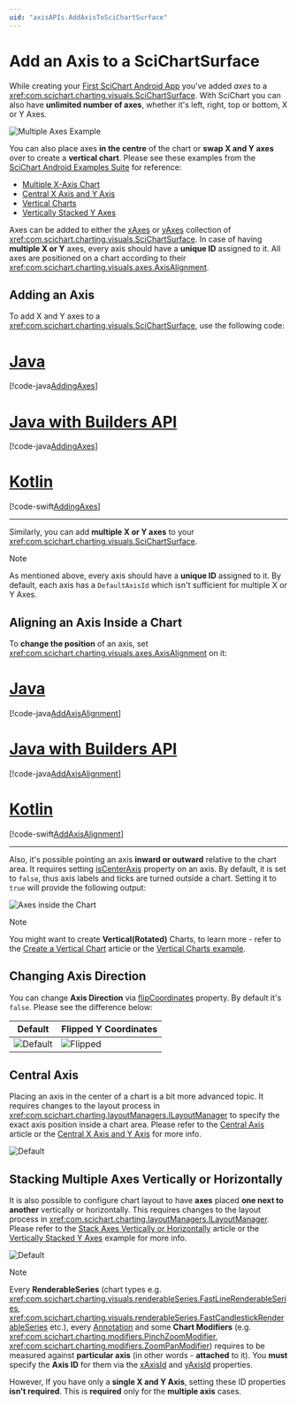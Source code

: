 ```yaml
---
uid: "axisAPIs.AddAxisToSciChartSurface"
---
```


# Add an Axis to a SciChartSurface
While creating your [First SciChart Android App](xref:quickStartGuide.CreatingYourFirstSciChartAndroidApp) you've added *axes* to a <xref:com.scichart.charting.visuals.SciChartSurface>. With SciChart you can also have **unlimited number of axes**, whether it's left, right, top or bottom, X or Y Axes.

![Multiple Axes Example](images/multiple-axes-example.png)

You can also place axes **in the centre** of the chart or **swap X and Y axes** over to create a **vertical chart**. Please see these examples from the [SciChart Android Examples Suite](https://www.scichart.com/examples/Android-chart/) for reference:
- [Multiple X-Axis Chart](https://www.scichart.com/example/android-chart-example-multiple-xaxis/)
- [Central X Axis and Y Axis](https://www.scichart.com/example/android-chart-example-central-xaxis-and-yaxis/)
- [Vertical Charts](https://www.scichart.com/example/android-chart-vertical-charts-example/)
- [Vertically Stacked Y Axes](https://www.scichart.com/example/android-chart-example-vertically-stacked-yaxes/)

Axes can be added to either the [xAxes](xref:com.scichart.charting.visuals.ISciChartSurface.getXAxes()) or [yAxes](xref:com.scichart.charting.visuals.ISciChartSurface.getYAxes()) collection of <xref:com.scichart.charting.visuals.SciChartSurface>. In case of having **multiple X or Y** axes, every axis should have a **unique ID** assigned to it. All axes are positioned on a chart according to their <xref:com.scichart.charting.visuals.axes.AxisAlignment>.

## Adding an Axis
To add X and Y axes to a <xref:com.scichart.charting.visuals.SciChartSurface>, use the following code:

# [Java](#tab/java)
[!code-java[AddingAxes](../../../samples/sandbox/app/src/main/java/com/scichart/docsandbox/examples/java/axisAPIs/AddAxisToSciChartSurface.java#AddingAxes)]
# [Java with Builders API](#tab/javaBuilder)
[!code-java[AddingAxes](../../../samples/sandbox/app/src/main/java/com/scichart/docsandbox/examples/javaBuilder/axisAPIs/AddAxisToSciChartSurface.java#AddingAxes)]
# [Kotlin](#tab/kotlin)
[!code-swift[AddingAxes](../../../samples/sandbox/app/src/main/java/com/scichart/docsandbox/examples/kotlin/axisAPIs/AddAxisToSciChartSurface.kt#AddingAxes)]
***

Similarly, you can add **multiple X or Y axes** to your <xref:com.scichart.charting.visuals.SciChartSurface>. 

> [!NOTE]
> As mentioned above, every axis should have a **unique ID** assigned to it. By default, each axis has a `DefaultAxisId` which isn't sufficient for multiple X or Y Axes.

## Aligning an Axis Inside a Chart
To **change the position** of an axis, set <xref:com.scichart.charting.visuals.axes.AxisAlignment> on it:

# [Java](#tab/java)
[!code-java[AddAxisAlignment](../../../samples/sandbox/app/src/main/java/com/scichart/docsandbox/examples/java/axisAPIs/AddAxisToSciChartSurface.java#AddAxisAlignment)]
# [Java with Builders API](#tab/javaBuilder)
[!code-java[AddAxisAlignment](../../../samples/sandbox/app/src/main/java/com/scichart/docsandbox/examples/javaBuilder/axisAPIs/AddAxisToSciChartSurface.java#AddAxisAlignment)]
# [Kotlin](#tab/kotlin)
[!code-swift[AddAxisAlignment](../../../samples/sandbox/app/src/main/java/com/scichart/docsandbox/examples/kotlin/axisAPIs/AddAxisToSciChartSurface.kt#AddAxisAlignment)]
***

Also, it's possible pointing an axis **inward or outward** relative to the chart area. It requires setting [isCenterAxis](xref:com.scichart.charting.visuals.axes.IAxis.setIsCenterAxis(boolean)) property on an axis. By default, it is set to `false`, thus axis labels and ticks are turned outside a chart. Setting it to `true` will provide the following output:

![Axes inside the Chart](images/axes-inside-the-chart.png)

> [!NOTE]
> You might want to create **Vertical(Rotated)** Charts, to learn more - refer to the [Create a Vertical Chart](xref:axisAPIs.AxisAlignmentCreateAVerticalChart) article or the [Vertical Charts example](https://www.scichart.com/example/android-chart-vertical-charts-example/).

## Changing Axis Direction
You can change **Axis Direction** via [flipCoordinates](xref:com.scichart.charting.visuals.axes.IAxisCore.setFlipCoordinates(boolean)) property. By default it's `false`. Please see the difference below:

| **Default**                                       | **Flipped Y Coordinates**                                   |
| ------------------------------------------------- | ----------------------------------------------------------- |
| ![Default](images/impulse-chart-example.png) | ![Flipped](images/impulse-chart-example-y-flipped.png) |

## Central Axis
Placing an axis in the center of a chart is a bit more advanced topic. It requires changes to the layout process in <xref:com.scichart.charting.layoutManagers.ILayoutManager> to specify the exact axis position inside a chart area. Please refer to the [Central Axis](xref:axisAPIs.AxisLayoutCentralAxis) article or the [Central X Axis and Y Axis](https://www.scichart.com/example/android-chart-example-central-xaxis-and-yaxis/) for more info.

![Default](images/shifted-axes-example.png)

## Stacking Multiple Axes Vertically or Horizontally
It is also possible to configure chart layout to have **axes** placed **one next to another** vertically or horizontally. This requires changes to the layout process in <xref:com.scichart.charting.layoutManagers.ILayoutManager>. Please refer to the [Stack Axes Vertically or Horizontally](xref:axisAPIs.AxisLayoutStackAxesVerticallyOrHorizontally) article or the [Vertically Stacked Y Axes](https://www.scichart.com/example/android-chart-example-vertically-stacked-yaxes/) example for more info.

![Default](images/vertically-stacked-axes-example.png)

> [!NOTE]
> Every **RenderableSeries** (chart types e.g. <xref:com.scichart.charting.visuals.renderableSeries.FastLineRenderableSeries>, <xref:com.scichart.charting.visuals.renderableSeries.FastCandlestickRenderableSeries> etc.), every [Annotation](xref:annotationsAPIs.AnnotationsAPIs) and some **Chart Modifiers** (e.g. <xref:com.scichart.charting.modifiers.PinchZoomModifier>, <xref:com.scichart.charting.modifiers.ZoomPanModifier>) requires to be measured against **particular axis** (in other words - **attached** to it). You **must** specify the **Axis ID** for them via the [xAxisId](xref:com.scichart.charting.visuals.renderableSeries.IRenderableSeries.setXAxisId(java.lang.String)) and [yAxisId](xref:com.scichart.charting.visuals.renderableSeries.IRenderableSeries.setYAxisId(java.lang.String)) properties.
>
> However, If you have only a **single X and Y Axis**, setting these ID properties **isn't required**. This is **required** only for the **multiple axis** cases.
